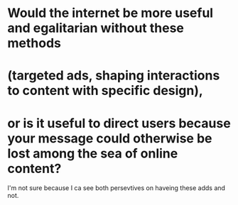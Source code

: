 # Would the internet be more useful and egalitarian without these methods 
# (targeted ads, shaping interactions to content with specific design),
# or is it useful to direct users because your message could otherwise be lost among the sea of online content?

I'm not sure because I ca see both persevtives on haveing these adds and not. 
